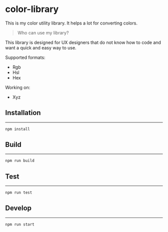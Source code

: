 # color-library
This is my color utility library. It helps a lot for converting colors.

> Who can use my library?

This library is designed for UX designers that do not know how to code and want a quick and easy way to use.

Supported formats:
  * Rgb
  * Hsl
  * Hex

Working on:
  * Xyz

## Installation
---
```javascript
npm install
```

## Build
---
```javascript
npm run build
```

## Test
---
```javascript
npm run test
```

## Develop
---
```javascript
npm run start
```